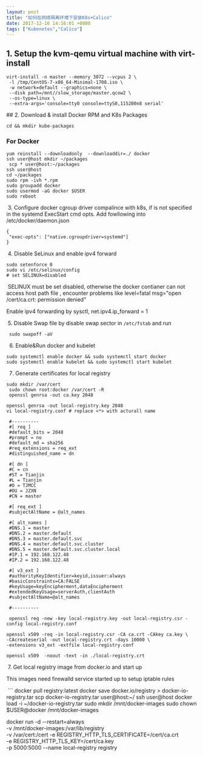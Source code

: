 ```yaml
---
layout: post
title: "如何在网络隔离环境下安装K8s+Calico"
date: 2017-12-16 14:16:01 +0800
tags: ["Kubenetes","Calico"]
---
```


## 1. Setup the kvm-qemu virtual machine with virt-install
 
 ```
 virt-install -n master --memory 3072 --vcpus 2 \
  -l /tmp/CentOS-7-x86_64-Minimal-1708.iso \
  -w network=default --graphics=none \
  --disk path=/mnt//slow_storage/master.qcow2 \
  --os-type=linux \
  --extra-args='console=tty0 console=ttyS0,115200n8 serial'
  ```
  
 ## 2. Download & install Docker RPM and K8s Packages
  
  ```
  cd && mkdir kube-packages
  ````
  
  ### For Docker
  
  ```
  yum reinstall --downloadonly  --downloaddir=./ docker 
  ssh user@host mkdir ~/packages
  scp * user@host:~/packages
  ssh user@host
  cd ~/packages
  sudo rpm -ivh *.rpm 
  sudo groupadd docker
  sudo usermod -aG docker $USER
  sudo reboot
  ```
  
  3. Configure docker cgroup driver compalince with k8s, if is not specified in the systemd ExecStart cmd opts. Add fowllowing into /etc/docker/daemon.json
  
  ```
  {
   "exec-opts": ["native.cgroupdriver=systemd"]
  }
  ```
  
  4. Disable SeLinux and enable ipv4 forward
  
  ```
  sudo setenforce 0
  sudo vi /etc/selinux/config
  # set SELINUX=disabled
  ```
  SELINUX must be set disabled, otherwise the docker contianer can not access host path file , encounter problems like level=fatal msg="open /cert/ca.crt: permission denied"
  
  Enable ipv4 forwarding by sysctl, net.ipv4.ip_forward = 1
  
  5. Disable Swap file by disable swap sector in `/etc/fstab` and run 
  ```
  sudo swapoff -aV
  ```
  
  6. Enable&Run docker and kubelet
  ```
  sudo systemctl enable docker && sudo systemctl start docker
  sudo systemctl enable kubelet && sudo systemctl start kubelet
  ```
  
  7. Generate certificates for local registry
  ```
  sudo mkdir /var/cert
  sudo chown root:docker /var/cert -R
  openssl genrsa -out ca.key 2048
  
  openssl genrsa -out local-registry.key 2048
  vi local-registry.conf # replace <*> with acturall name
  
  #----------
  #[ req ]
  #default_bits = 2048
  #prompt = no
  #default_md = sha256
  #req_extensions = req_ext
  #distinguished_name = dn

  #[ dn ]
  #C = cn
  #ST = Tianjin
  #L = Tianjin
  #O = TJMCC
  #OU = JZXN
  #CN = master

  #[ req_ext ]
  #subjectAltName = @alt_names

  #[ alt_names ]
  #DNS.1 = master
  #DNS.2 = master.default
  #DNS.3 = master.default.svc
  #DNS.4 = master.default.svc.cluster
  #DNS.5 = master.default.svc.cluster.local
  #IP.1 = 192.168.122.48
  #IP.2 = 192.168.122.48

  #[ v3_ext ]
  #authorityKeyIdentifier=keyid,issuer:always
  #basicConstraints=CA:FALSE
  #keyUsage=keyEncipherment,dataEncipherment
  #extendedKeyUsage=serverAuth,clientAuth
  #subjectAltName=@alt_names
  
  #----------
  
  openssl req -new -key local-registry.key -out local-registry.csr -config local-registry.conf
  
  openssl x509 -req -in local-registry.csr -CA ca.crt -CAkey ca.key \
  -CAcreateserial -out local-registry.crt -days 10000 \
  -extensions v3_ext -extfile local-registry.conf
  
  openssl x509  -noout -text -in ./local-registry.crt
  
  ```
  
  7. Get local registry image from docker.io and start up
  
  This images need firewalld service started up to setup iptable rules
  
  ```
  docker pull registry:latest
  docker save docker.io/registry > docker-io-registry.tar
  scp docker-io-registry.tar user@host:~/
  ssh user@host
  docker load -i ~/docker-io-registry.tar
  sudo mkdir /mnt/docker-images
  sudo chown $USER@docker /mnt/docker-images
  
  docker run -d --restart=always \
  -v /mnt/docker-images:/var/lib/registry \
  -v /var/cert:/cert -e REGISTRY_HTTP_TLS_CERTIFICATE=/cert/ca.crt \
  -e REGISTRY_HTTP_TLS_KEY=/cert/ca.key \
  -p 5000:5000 --name local-registry registry
  ```
